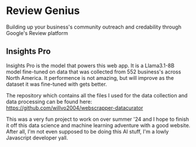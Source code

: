 # Review Genius

Building up your business's community outreach and credability through Google's Review platform

## Insights Pro

Insights Pro is the model that powers this web app. It is a Llama3.1-8B model fine-tuned on data that was collected from 552 business's across North America. It performence is not amazing, but will improve as the dataset it was fine-tuned with gets better.

The repository which contains all the files I used for the data collection and data processing can be found here: https://github.com/willvo2004/webscrapper-datacurator

This was a very fun project to work on over summer '24 and I hope to finish it off this data science and machine learning adventure with a good website. After all, I'm not even supposed to be doing this AI stuff, I'm a lowly Javascript developer yall.
